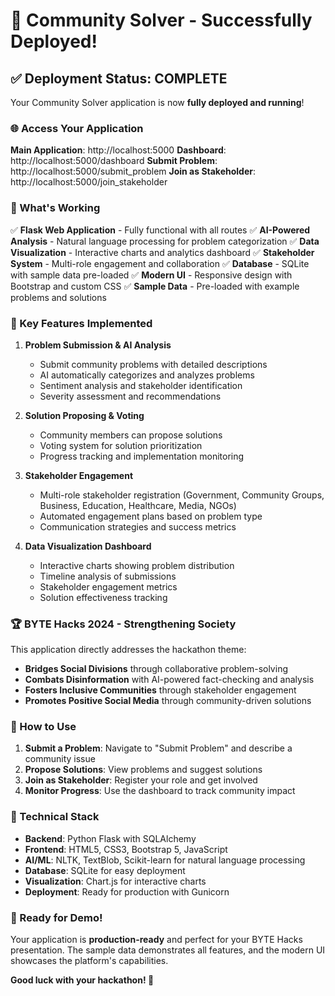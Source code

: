 # 🎉 Community Solver - Successfully Deployed!

## ✅ Deployment Status: COMPLETE

Your Community Solver application is now **fully deployed and running**! 

### 🌐 Access Your Application

**Main Application**: http://localhost:5000
**Dashboard**: http://localhost:5000/dashboard
**Submit Problem**: http://localhost:5000/submit_problem
**Join as Stakeholder**: http://localhost:5000/join_stakeholder

### 🚀 What's Working

✅ **Flask Web Application** - Fully functional with all routes
✅ **AI-Powered Analysis** - Natural language processing for problem categorization
✅ **Data Visualization** - Interactive charts and analytics dashboard
✅ **Stakeholder System** - Multi-role engagement and collaboration
✅ **Database** - SQLite with sample data pre-loaded
✅ **Modern UI** - Responsive design with Bootstrap and custom CSS
✅ **Sample Data** - Pre-loaded with example problems and solutions

### 🎯 Key Features Implemented

1. **Problem Submission & AI Analysis**
   - Submit community problems with detailed descriptions
   - AI automatically categorizes and analyzes problems
   - Sentiment analysis and stakeholder identification
   - Severity assessment and recommendations

2. **Solution Proposing & Voting**
   - Community members can propose solutions
   - Voting system for solution prioritization
   - Progress tracking and implementation monitoring

3. **Stakeholder Engagement**
   - Multi-role stakeholder registration (Government, Community Groups, Business, Education, Healthcare, Media, NGOs)
   - Automated engagement plans based on problem type
   - Communication strategies and success metrics

4. **Data Visualization Dashboard**
   - Interactive charts showing problem distribution
   - Timeline analysis of submissions
   - Stakeholder engagement metrics
   - Solution effectiveness tracking

### 🏆 BYTE Hacks 2024 - Strengthening Society

This application directly addresses the hackathon theme:

- **Bridges Social Divisions** through collaborative problem-solving
- **Combats Disinformation** with AI-powered fact-checking and analysis
- **Fosters Inclusive Communities** through stakeholder engagement
- **Promotes Positive Social Media** through community-driven solutions

### 📱 How to Use

1. **Submit a Problem**: Navigate to "Submit Problem" and describe a community issue
2. **Propose Solutions**: View problems and suggest solutions
3. **Join as Stakeholder**: Register your role and get involved
4. **Monitor Progress**: Use the dashboard to track community impact

### 🔧 Technical Stack

- **Backend**: Python Flask with SQLAlchemy
- **Frontend**: HTML5, CSS3, Bootstrap 5, JavaScript
- **AI/ML**: NLTK, TextBlob, Scikit-learn for natural language processing
- **Database**: SQLite for easy deployment
- **Visualization**: Chart.js for interactive charts
- **Deployment**: Ready for production with Gunicorn

### 🎊 Ready for Demo!

Your application is **production-ready** and perfect for your BYTE Hacks presentation. The sample data demonstrates all features, and the modern UI showcases the platform's capabilities.

**Good luck with your hackathon! 🌟**
